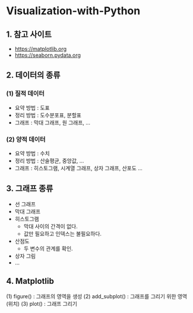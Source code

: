 # Visualization-with-Python

## 1. 참고 사이트
- https://matplotlib.org
- https://seaborn.pydata.org

## 2. 데이터의 종류
### (1) 질적 데이터
- 요약 방법 : 도표
- 정리 방법 : 도수분포표, 분할표
- 그래프 : 막대 그래프, 원 그래프, ...
### (2) 양적 데이터
- 요약 방법 : 수치
- 정리 방법 : 산술평균, 중앙값, ...
- 그래프 : 히스토그램, 시계열 그래프, 상자 그래프, 산포도 ...

## 3. 그래프 종류
- 선 그래프
- 막대 그래프
- 히스토그램 
  - 막대 사이의 간격이 없다.
  - 값만 필요하고 인덱스는 불필요하다.
- 산점도
  - 두 변수의 관계를 확인.
- 상자 그림
- ...

## 4. Matplotlib 
(1) figure() : 그래프의 영역을 생성
(2) add_subplot() : 그래프를 그리기 위한 영역(위치)
(3) plot() : 그래프 그리기
